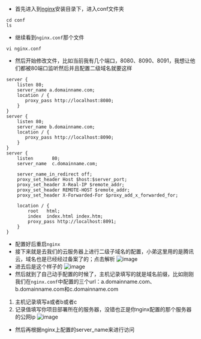 * 首先进入到[nginx](https://github.com/Sokkam/server_config/blob/master/nginx/nginx_config.md)安装目录下，进入conf文件夹
```
cd conf
ls
```
* 继续看到```nginx.conf```那个文件
```
vi nginx.conf
```
* 然后开始修改文件，比如当前我有几个端口，8080、8090、8091，我想让他们都被80端口监听然后并且配置二级域名就要这样
```
server {
    listen 80;
    server_name a.domainname.com;
    location / {
       proxy_pass http://localhost:8080;
    }
}
server {
    listen 80;
    server_name b.domainname.com;
    location / {
       proxy_pass http://localhost:8090;
    }
}
server {
    listen       80;
    server_name  c.domainname.com;

    server_name_in_redirect off;
    proxy_set_header Host $host:$server_port;
    proxy_set_header X-Real-IP $remote_addr;
    proxy_set_header REMOTE-HOST $remote_addr;
    proxy_set_header X-Forwarded-For $proxy_add_x_forwarded_for;

    location / {
        root   html;
        index  index.html index.htm;
        proxy_pass http://localhost:8091;
    }
}
```
* 配置好后重启```nginx```
* 接下来就是去我们的云服务器上进行二级子域名的配置，小弟这里用的是腾讯云，域名也是已经经过备案了的；点击解析
![image](https://github.com/Sokkam/server_config/blob/master/nginx/nginx_slc_1.png)
* 进去后是这个样子的
![image](https://github.com/Sokkam/server_config/blob/master/nginx/nginx_slc_2.png)
* 然后就到了自己动手配置的时候了，主机记录填写的就是域名前缀，比如刚刚我们在```nginx.conf```中配置的三个url：a.domainname.com、b.domainname.com和c.domainname.com
1. 主机记录填写a或者b或者c
2. 记录值填写你项目部署所在的服务器，没错也正是你nginx配置的那个服务器的公网ip
![image](https://github.com/Sokkam/server_config/blob/master/nginx/nginx_slc_3.png)
* 然后再根据nginx上配置的server_name来进行访问
